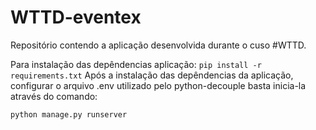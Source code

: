 # WTTD-eventex

Repositório contendo a aplicação desenvolvida durante o cuso #WTTD.

Para instalação das depêndencias  aplicação:
 ``` pip install -r requirements.txt ```
Após a instalação das depêndencias da aplicação, configurar o arquivo .env
utilizado pelo python-decouple basta inicia-la através do
comando:

 ``` python manage.py runserver ```
